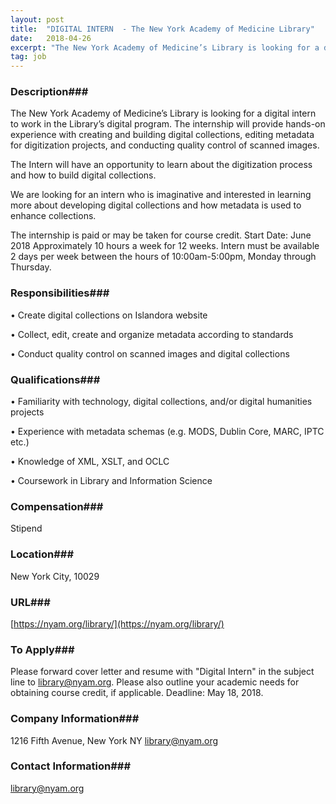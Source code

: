 ```yaml
---
layout: post
title:  "DIGITAL INTERN  - The New York Academy of Medicine Library"
date:   2018-04-26
excerpt: "The New York Academy of Medicine’s Library is looking for a digital intern to work in the Library’s digital program. The internship will provide hands-on experience with creating and building digital collections, editing metadata for digitization projects, and conducting quality control of scanned images. The Intern will have an opportunity..."
tag: job
---
```


### Description###

The New York Academy of Medicine’s Library is looking for a digital intern to work in the Library’s digital program.  The internship will provide hands-on experience with creating and building digital collections, editing metadata for digitization projects, and conducting quality control of scanned images.

The Intern will have an opportunity to learn about the digitization process and how to build digital collections.  

We are looking for an intern who is imaginative and interested in learning more about developing digital collections and how metadata is used to enhance collections.  

The internship is paid or may be taken for course credit.
Start Date: June 2018
Approximately 10 hours a week for 12 weeks.  Intern must be available 2 days per week between the hours of 10:00am-5:00pm, Monday through Thursday.


### Responsibilities###


• 	Create digital collections on Islandora website

• 	Collect, edit, create and organize metadata according to standards 

• 	Conduct quality control on scanned images and digital collections



### Qualifications###


• 	Familiarity with technology, digital collections, and/or digital humanities projects

• 	Experience with metadata schemas (e.g. MODS, Dublin Core, MARC, IPTC etc.)

• 	Knowledge of XML, XSLT, and OCLC

• 	Coursework in Library and Information Science



### Compensation###

Stipend


### Location###

New York City, 10029


### URL###

[https://nyam.org/library/](https://nyam.org/library/)

### To Apply###

Please forward cover letter and resume with "Digital Intern" in the subject line to library@nyam.org.  Please also outline your academic needs for obtaining course credit, if applicable.  Deadline: May 18, 2018.


### Company Information###

1216 Fifth Avenue, New York NY library@nyam.org


### Contact Information###

library@nyam.org

